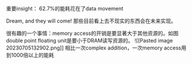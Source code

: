 重要insight：
62.7%的能耗花在了data movement

Dream, and they will come! 那些目前看上去不现实的东西会在未来实现。

很有趣的一个事情：memory access的开销是要显著大于其他资源的。如图double point floating unit是要小于DRAM读写资源的。
![[Pasted image 20230705132902.png]]
相比一次complex addition，一次memory access用到1000倍以上的能耗